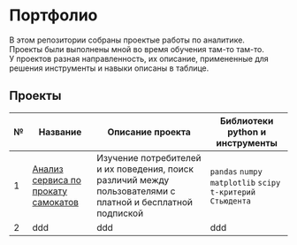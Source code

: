 # Портфолио
В этом репозитории собраны проектые работы по аналитике.  
Проекты были выполнены мной во время обучения там-то там-то.  
У проектов разная направленность, их описание, примененные для решения инструменты и навыки описаны в таблице.

## Проекты  
| №| Название | Описание проекта | Библиотеки python и инструменты           |  
|-----------|-------------------|------------------------------------------------------------------|-----------------------------------|
|1|[Анализ сервиса по прокату самокатов](/Анализ%20проката%20самокатов/)|Изучение потребителей и их поведения, поиск различий между пользователями с платной и бесплатной подпиской|`pandas` `numpy` `matplotlib` `scipy` `t-критерий Стьюдента`|
|2|ddd|ddd|ddd|
